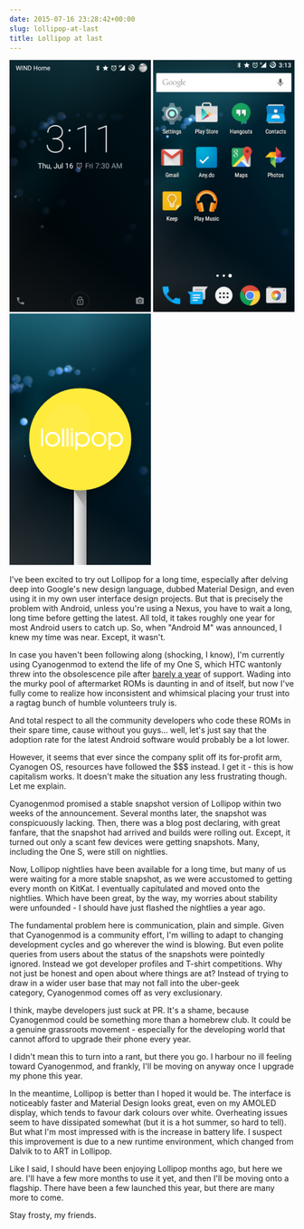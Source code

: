 ```yaml
---
date: 2015-07-16 23:28:42+00:00
slug: lollipop-at-last
title: Lollipop at last
---
```


<img src="/images/screenshot_2015-07-16-15-11-39.png" alt="Screenshot 1" style="width: 250px;"/> <img src="/images/screenshot_2015-07-16-15-13-14.png" alt="Screenshot 2" style="width: 250px;"/> <img src="/images/screenshot_2015-07-16-15-16-37.png" alt="Screenshot 3" style="width: 250px;"/> 


I've been excited to try out Lollipop for a long time, especially after delving deep into Google's new design language, dubbed Material Design, and even using it in my own user interface design projects. But that is precisely the problem with Android, unless you're using a Nexus, you have to wait a long, long time before getting the latest. All told, it takes roughly one year for most Android users to catch up. So, when "Android M" was announced, I knew my time was near. Except, it wasn't. 

<!--more-->


In case you haven't been following along (shocking, I know), I'm currently using Cyanogenmod to extend the life of my One S, which HTC wantonly threw into the obsolescence pile after [barely a year](http://mobilesyrup.com/2013/07/02/this-is-the-end-htc-one-s-wont-get-android-4-2-update/) of support. Wading into the murky pool of aftermarket ROMs is daunting in and of itself, but now I've fully come to realize how inconsistent and whimsical placing your trust into a ragtag bunch of humble volunteers truly is.




And total respect to all the community developers who code these ROMs in their spare time, cause without you guys... well, let's just say that the adoption rate for the latest Android software would probably be a lot lower.




However, it seems that ever since the company split off its for-profit arm, Cyanogen OS, resources have followed the $$$ instead. I get it - this is how capitalism works. It doesn't make the situation any less frustrating though. Let me explain.




Cyanogenmod promised a stable snapshot version of Lollipop within two weeks of the announcement. Several months later, the snapshot was conspicuously lacking. Then, there was a blog post declaring, with great fanfare, that the snapshot had arrived and builds were rolling out. Except, it turned out only a scant few devices were getting snapshots. Many, including the One S, were still on nightlies.




Now, Lollipop nightlies have been available for a long time, but many of us were waiting for a more stable snapshot, as we were accustomed to getting every month on KitKat. I eventually capitulated and moved onto the nightlies. Which have been great, by the way, my worries about stability were unfounded - I should have just flashed the nightlies a year ago.




The fundamental problem here is communication, plain and simple. Given that Cyanogenmod is a community effort, I'm willing to adapt to changing development cycles and go wherever the wind is blowing. But even polite queries from users about the status of the snapshots were pointedly ignored. Instead we got developer profiles and T-shirt competitions. Why not just be honest and open about where things are at? Instead of trying to draw in a wider user base that may not fall into the uber-geek category, Cyanogenmod comes off as very exclusionary.




I think, maybe developers just suck at PR. It's a shame, because Cyanogenmod could be something more than a homebrew club. It could be a genuine grassroots movement - especially for the developing world that cannot afford to upgrade their phone every year.




I didn't mean this to turn into a rant, but there you go. I harbour no ill feeling toward Cyanogenmod, and frankly, I'll be moving on anyway once I upgrade my phone this year.




In the meantime, Lollipop is better than I hoped it would be. The interface is noticeably faster and Material Design looks great, even on my AMOLED display, which tends to favour dark colours over white. Overheating issues seem to have dissipated somewhat (but it is a hot summer, so hard to tell). But what I'm most impressed with is the increase in battery life. I suspect this improvement is due to a new runtime environment, which changed from Dalvik to to ART in Lollipop.




Like I said, I should have been enjoying Lollipop months ago, but here we are. I'll have a few more months to use it yet, and then I'll be moving onto a flagship. There have been a few launched this year, but there are many more to come.




Stay frosty, my friends.
